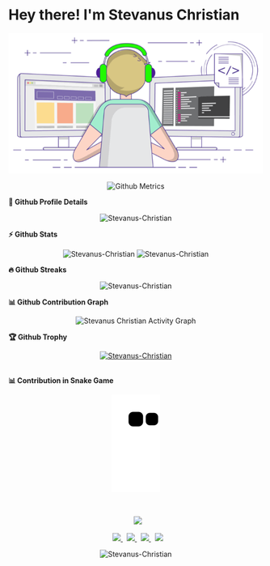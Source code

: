 <!---
![fdciabdul github stats](https://raw.githubusercontent.com/fdciabdul/fdciabdul/master/computer-programming-anime-programming-language-thread-animation-gril-f6c2888a88588db1f063bcfcbc84e6cf.png)
--->



<h1> Hey there! I'm Stevanus Christian </h1>

<p align="center">
  <img src="https://github.com/Stevanus-Christian/Stevanus-Christian/blob/main/gif.gif" width="850"/>
</p>
<p align="center">
  <img src="https://metrics.lecoq.io/Stevanus-Christian" alt="Github Metrics" width="700">
</p>

  <summary><b>🔎 Github Profile Details</b></summary>
<p align="center"><img height="180em" src="https://github-profile-summary-cards.vercel.app/api/cards/profile-details?username=Stevanus-Christian&theme=github_dark" alt="Stevanus-Christian" align = "center"/></p>

  <summary><b>⚡ Github Stats</b></summary>
<p align="center"><img height="180em" src="https://github-readme-stats.vercel.app/api?username=Stevanus-Christian&hide_border=true&count_private=true&show_icons=true&theme=radical" alt="Stevanus-Christian" align = "center"/>
<img height="180em" src="https://github-readme-stats.vercel.app/api/top-langs?username=Stevanus-Christian&show_icons=true&locale=en&layout=compact&hide_border=true&theme=radical" alt="Stevanus-Christian" align = "center"/></p>

 <summary><b>🔥 Github Streaks</b></summary>
<p align="center"><img src="https://github-readme-streak-stats.herokuapp.com/?user=Stevanus-Christian&theme=black-ice&hide_border=true&stroke=0000&background=0D1117&ring=e05397&fire=e05397&currStreakLabel=e05397" alt="Stevanus-Christian" /></p>

<summary><b>📊 Github Contribution Graph</b></summary>
<p align="center"<a href="#"><img alt="Stevanus Christian Activity Graph" src="https://activity-graph.herokuapp.com/graph?username=Stevanus-Christian&bg_color=0D1117&color=e05397&line=e05397&point=FFFFFF&hide_border=true&" /></a></p>

 <summary><b>🏆 Github Trophy</b></summary>
<p align="center"> <a href="https://github.com/Stevanus-Christian"><img src="https://github-profile-trophy.vercel.app/?username=Stevanus-Christian&margin-w=5&theme=radical" alt="Stevanus-Christian" /></a> </p>

<br>

<summary><b>📊 Contribution in Snake Game</b></summary>
<p align="center"> <a href="https://github.com/Stevanus-Christian"><img src="https://github.com/Stevanus-Christian/Stevanus-Christian/blob/output/github-contribution-grid-snake.svg" alt="Stevanus-Christian" /></a> </p>

<br>

<p align="center">
&nbsp; <a href=https://github.com/Stevanus-Christian target="_blank" rel="noopener noreferrer">
  <img src=https://img.shields.io/github/followers/Stevanus-Christian?label=follow%20me&style=social width="150" />
</a>
</p>

<p align="center">
&nbsp; <a href="https://www.facebook.com/thomas.iflekzz/" target="_blank" rel="noopener noreferrer">
 <img src="https://img.icons8.com/plasticine/100/000000/facebook.png" width="50" />
</a>
<!--
&nbsp; <a href="https://twitter.com/StevanusChrist8" target="_blank" rel="noopener noreferrer">
 <img src="https://img.icons8.com/plasticine/100/000000/twitter.png" width="50" />
</a>  
-->
&nbsp; <a href="https://www.instagram.com/christian.stevanus/" target="_blank" rel="noopener noreferrer">
 <img src="https://img.icons8.com/plasticine/100/000000/instagram-new.png" width="50" />
</a>  
&nbsp; <a href="https://www.linkedin.com/in/stevanus-christian-881150203/" target="_blank" rel="noopener noreferrer">
 <img src="https://img.icons8.com/plasticine/100/000000/linkedin.png" width="50" />
</a>
&nbsp; <a href="mailto:stevanuschristian88@gmail.com" target="_blank" rel="noopener noreferrer">
 <img src="https://img.icons8.com/plasticine/100/000000/gmail.png"  width="50" />
</a>
</p>

<p align="center">
  <img src="https://komarev.com/ghpvc/?username=Stevanus-Christian" alt="Stevanus-Christian"/> 
</p>



<!---
Stevanus-Christian/Stevanus-Christian is a ✨ special ✨ repository because its `README.md` (this file) appears on your GitHub profile.
You can click the Preview link to take a look at your changes.
--->
